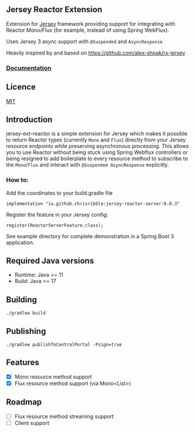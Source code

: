## Jersey Reactor Extension

Extension for [Jersey](https://eclipse-ee4j.github.io/jersey/) framework providing support for integrating with Reactor Mono/Flux (for example, instead of using Spring WebFlux).

Uses Jersey 3 async support with `@Suspended` and `AsyncResponse`

Heavily inspired by and based on https://github.com/alex-shpak/rx-jersey

### [Documentation](https://github.com/chrisribble/jersey-ext-reactor)

## Licence
[MIT](LICENSE)

## Introduction
jersey-ext-reactor is a simple extension for Jersey which makes it possible to return Reactor types (currently `Mono` and `Flux`) directly from your Jersey resource endpoints while preserving asynchronous processing. This allows you to use Reactor without being stuck using Spring Webflux controllers or being resigned to add boilerplate to every resource method to subscribe to the `Mono`/`Flux` and interact with `@Suspended AsyncResponse` explicitly.

### How to:
Add the coordinates to your build.gradle file
```
implementation "io.github.chrisribble:jersey-reactor-server:0.0.3"
```
Register the feature in your Jersey config:
```
register(ReactorServerFeature.class);
```
See example directory for complete demonstration in a Spring Boot 3 application.


## Required Java versions
* Runtime: Java >= 11
* Build: Java >= 17

## Building
```
./gradlew build
```

## Publishing
```
./gradlew publishToCentralPortal -Psign=true
```

## Features
- [x] Mono<T> resource method support
- [x] Flux<T> resource method support (via Mono<List<T>>)

## Roadmap
- [ ] Flux resource method streaming support
- [ ] Client support
